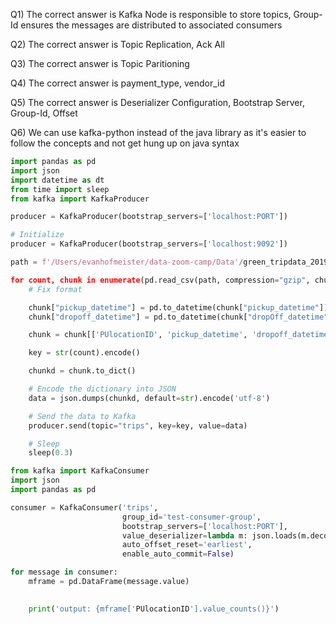 Q1) The correct answer is Kafka Node is responsible to store topics, Group-Id ensures the messages are distributed to associated consumers

Q2) The correct answer is Topic Replication, Ack All 

Q3) The correct answer is Topic Paritioning

Q4) The correct answer is payment_type, vendor_id

Q5) The correct answer is Deserializer Configuration, Bootstrap Server, Group-Id, Offset

Q6) We can use kafka-python instead of the java library as it's easier to follow the concepts and not get hung up on java syntax 

``` python
import pandas as pd
import json
import datetime as dt
from time import sleep
from kafka import KafkaProducer

producer = KafkaProducer(bootstrap_servers=['localhost:PORT'])
```

``` python
# Initialize 
producer = KafkaProducer(bootstrap_servers=['localhost:9092'])

path = f'/Users/evanhofmeister/data-zoom-camp/Data'/green_tripdata_2019-01.csv.gz'

for count, chunk in enumerate(pd.read_csv(path, compression="gzip", chunksize=10000)):
    # Fix format

    chunk["pickup_datetime"] = pd.to_datetime(chunk["pickup_datetime"])
    chunk["dropoff_datetime"] = pd.to_datetime(chunk["dropOff_datetime"])

    chunk = chunk[['PUlocationID', 'pickup_datetime', 'dropoff_datetime']]

    key = str(count).encode()

    chunkd = chunk.to_dict()

    # Encode the dictionary into JSON 
    data = json.dumps(chunkd, default=str).encode('utf-8')

    # Send the data to Kafka
    producer.send(topic="trips", key=key, value=data)

    # Sleep
    sleep(0.3)
```

``` python
from kafka import KafkaConsumer
import json
import pandas as pd
```

``` python
consumer = KafkaConsumer('trips',
                         group_id='test-consumer-group',
                         bootstrap_servers=['localhost:PORT'],
                         value_deserializer=lambda m: json.loads(m.decode('utf-8')),
                         auto_offset_reset='earliest',
                         enable_auto_commit=False)

for message in consumer:
    mframe = pd.DataFrame(message.value)

   
    print('output: {mframe['PUlocationID'].value_counts()}')


```
